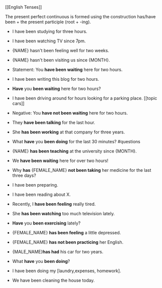 [[English Tenses]]

The present perfect continuous is formed using the construction has/have been + the present participle (root + -ing).

-   I have been studying for three hours.
-   I have been watching TV since 7pm.
-   {NAME} hasn't been feeling well for two weeks.
-   {NAME} hasn't been visiting us since {MONTH}.
- Statement: You **have been waiting** here for two hours.
- I have been writing this blog for two hours.
- **Have** you **been waiting** here for two hours?
- I have been driving around for hours looking for a parking place. [[topic cars]]
-   Negative: You **have not been waiting** here for two hours.
-   They **have been talking** for the last hour.
-   She **has been working** at that company for three years.
-   What **have** you **been doing** for the last 30 minutes? #questions
-   {NAME} **has been teaching** at the university since {MONTH}.
-   We **have been waiting** here for over two hours!
-   Why **has** {FEMALE_NAME} **not been taking** her medicine for the last three days?
-   I have been preparing.
-   I have been reading about X.
-   Recently, I **have been feeling** really tired.
-   She **has been watching** too much television lately.
-   **Have** you **been exercising** lately?
-   {FEMALE_NAME} **has been feeling** a little depressed.
-   {FEMALE_NAME} **has not been practicing** her English.
-   {MALE_NAME}**has had** his car for two years.
-   What **have** you **been doing**?
- I have been doing my [laundry,expenses, homework].

- We have been cleaning the house today.


